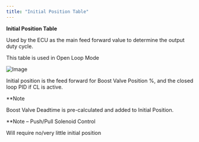 ```yaml
---
title: "Initial Position Table"
---
```


**Initial Position Table**


Used by the ECU as the main feed forward value to determine the output duty cycle.

This table is used in Open Loop Mode


![Image](</lib/NewItem693.png>)


Initial position is the feed forward for Boost Valve Position %, and the closed loop PID if CL is active. &nbsp;



\*\*Note

Boost Valve Deadtime is pre-calculated and added to Initial Position. &nbsp;


\*\*Note – Push/Pull Solenoid Control

Will require no/very little initial position&nbsp;


